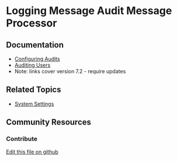 # Logging Message Audit Message Processor

## Documentation

* [Configuring Audits](https://help.liferay.com/hc/en-us/articles/360029134891-Configuring-Audits)
* [Auditing Users](https://help.liferay.com/hc/en-us/articles/360018156231-Auditing-Users)
* Note: links cover version 7.2 - require updates

## Related Topics

* [System Settings](https://learn.liferay.com/dxp/7.x/en/system-administration/system-settings/system-settings.html)

## Community Resources


### Contribute

[Edit this file on github](https://github.com/olafk/controlpanel-documentation-docs/blob/master/md/73en/com_liferay_configuration_admin_web_portlet_SystemSettingsPortlet/com.liferay.portal.security.audit.router.configuration.LoggingAuditMessageProcessorConfiguration.md)
